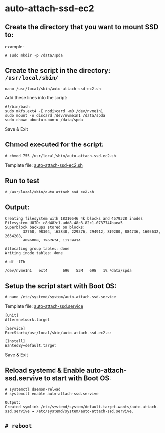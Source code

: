 # auto-attach-ssd-ec2

## Create the directory that you want to mount SSD to:
example: 
```
# sudo mkdir -p /data/spda
```

## Create the script in the directory: ``/usr/local/sbin/``
```
nano /usr/local/sbin/auto-attach-ssd-ec2.sh
```
Add these lines into the script:
```
#!/bin/bash
sudo mkfs.ext4 -E nodiscard -m0 /dev/nvme1n1
sudo mount -o discard /dev/nvme1n1 /data/spda
sudo chown ubuntu:ubuntu /data/spda
```
Save & Exit 
## Chmod executed for the script:

```
# chmod 755 /usr/local/sbin/auto-attach-ssd-ec2.sh

```
Template file: [auto-attach-ssd-ec2.sh](https://github.com/trinv/auto-attach-ssd-ec2/blob/main/auto-attach-ssd-ec2.sh)
## Run to test
```
# /usr/local/sbin/auto-attach-ssd-ec2.sh
```
## Output:
```
Creating filesystem with 18310546 4k blocks and 4579328 inodes
Filesystem UUID: c8d482c1-add8-48c3-82c1-0737744baea5
Superblock backups stored on blocks:
        32768, 98304, 163840, 229376, 294912, 819200, 884736, 1605632, 2654208,
        4096000, 7962624, 11239424

Allocating group tables: done
Writing inode tables: done

```

```
# df -lTh

/dev/nvme1n1   ext4       69G   53M   69G   1% /data/spda
```
## Setup the script start with Boot OS:

```
# nano /etc/systemd/system/auto-attach-ssd.service
```
Template file: [auto-attach-ssd.service](https://github.com/trinv/auto-attach-ssd-ec2/blob/main/auto-attach-ssd.service)
```
[Unit]
After=network.target

[Service]
ExecStart=/usr/local/sbin/auto-attach-ssd-ec2.sh

[Install]
WantedBy=default.target
```
Save & Exit

## Reload systemd & Enable auto-attach-ssd.servive to start with Boot OS:
```
# systemctl daemon-reload
# systemctl enable auto-attach-ssd.servive
```
```
Output:
Created symlink /etc/systemd/system/default.target.wants/auto-attach-ssd.servive → /etc/systemd/system/auto-attach-ssd.servive.
```

## ```# reboot```
